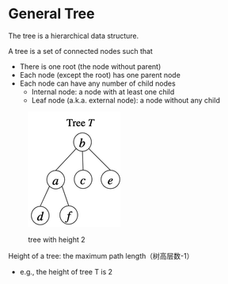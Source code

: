 # General Tree

The tree is a hierarchical data structure.&#x20;

A tree is a set of connected nodes such that

* There is one root (the node without parent)
* Each node (except the root) has one parent node
* Each node can have any number of child nodes
  * Internal node: a node with at least one child
  * Leaf node (a.k.a. external node): a node without any child

<figure><img src="../../../.gitbook/assets/image (2) (1) (1) (1) (1) (1) (1) (1) (1) (1).png" alt=""><figcaption><p>tree with height 2</p></figcaption></figure>

Height of a tree: the maximum path length（树高层数-1）

* e.g., the height of tree T is 2

